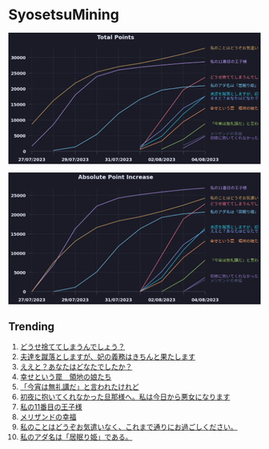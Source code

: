 # SyosetsuMining


![](https://raw.githubusercontent.com/exc4l/SyosetsuMining/main/plots/point_trend.png)

![](https://raw.githubusercontent.com/exc4l/SyosetsuMining/main/plots/point_increase.png)


## Trending

1. [どうせ捨ててしまうんでしょう？](https://ncode.syosetu.com/n7141ii/)
2. [夫達を蹴落としますが、妃の義務はきちんと果たします](https://ncode.syosetu.com/n4980id/)
3. [ええと？あなたはどなたでしたか？](https://ncode.syosetu.com/n6264ii/)
4. [幸せという罠　領地の娘たち](https://ncode.syosetu.com/n7139ii/)
5. [「今宵は無礼講だ」と言われたけれど](https://ncode.syosetu.com/n7152ii/)
6. [初夜に抱いてくれなかった旦那様へ。私は今日から悪女になります](https://ncode.syosetu.com/n7699ii/)
7. [私の11番目の王子様](https://ncode.syosetu.com/n4672ii/)
8. [メリザンドの幸福](https://ncode.syosetu.com/n7743ii/)
9. [私のことはどうぞお気遣いなく、これまで通りにお過ごしください。](https://ncode.syosetu.com/n3001ii/)
10. [私のアダ名は「居眠り姫」である。](https://ncode.syosetu.com/n5155ii/)
